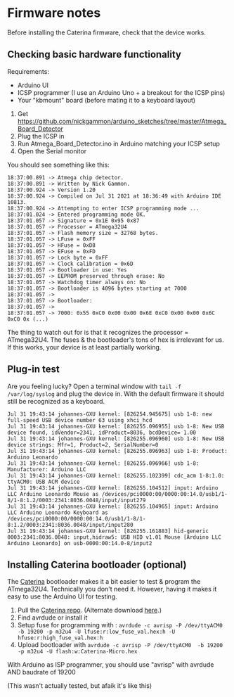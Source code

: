 # Firmware notes

Before installing the Caterina firmware, check that the device works.

## Checking basic hardware functionality

Requirements:

* Arduino UI
* ICSP programmer (I use an Arduino Uno + a breakout for the ICSP pins)
* Your "kbmount" board (before mating it to a keyboard layout)

1. Get https://github.com/nickgammon/arduino_sketches/tree/master/Atmega_Board_Detector
2. Plug the ICSP in 
3. Run Atmega_Board_Detector.ino in Arduino matching your ICSP setup
4. Open the Serial monitor

You should see something like this:

```
18:37:00.891 -> Atmega chip detector.
18:37:00.891 -> Written by Nick Gammon.
18:37:00.924 -> Version 1.20
18:37:00.924 -> Compiled on Jul 31 2021 at 18:36:49 with Arduino IDE 10813.
18:37:00.924 -> Attempting to enter ICSP programming mode ...
18:37:01.024 -> Entered programming mode OK.
18:37:01.057 -> Signature = 0x1E 0x95 0x87 
18:37:01.057 -> Processor = ATmega32U4
18:37:01.057 -> Flash memory size = 32768 bytes.
18:37:01.057 -> LFuse = 0xFF 
18:37:01.057 -> HFuse = 0xD8 
18:37:01.057 -> EFuse = 0xFD 
18:37:01.057 -> Lock byte = 0xFF 
18:37:01.057 -> Clock calibration = 0x6D 
18:37:01.057 -> Bootloader in use: Yes
18:37:01.057 -> EEPROM preserved through erase: No
18:37:01.057 -> Watchdog timer always on: No
18:37:01.057 -> Bootloader is 4096 bytes starting at 7000
18:37:01.057 -> 
18:37:01.057 -> Bootloader:
18:37:01.057 -> 
18:37:01.057 -> 7000: 0x55 0xC0 0x00 0x00 0x6E 0xC0 0x00 0x00 0x6C 0xC0 0x (...)
```

The thing to watch out for is that it recognizes the processor = ATmega32U4. 
The fuses & the bootloader's tons of hex is irrelevant for us.
If this works, your device is at least partially working.

## Plug-in test

Are you feeling lucky? Open a terminal window with `tail -f /var/log/syslog` and plug the device in.
With the default firmware it should still be recognized as a keyboard.

```
Jul 31 19:43:14 johannes-GXU kernel: [826254.945675] usb 1-8: new full-speed USB device number 63 using xhci_hcd
Jul 31 19:43:14 johannes-GXU kernel: [826255.096955] usb 1-8: New USB device found, idVendor=2341, idProduct=8036, bcdDevice= 1.00
Jul 31 19:43:14 johannes-GXU kernel: [826255.096960] usb 1-8: New USB device strings: Mfr=1, Product=2, SerialNumber=0
Jul 31 19:43:14 johannes-GXU kernel: [826255.096963] usb 1-8: Product: Arduino Leonardo
Jul 31 19:43:14 johannes-GXU kernel: [826255.096966] usb 1-8: Manufacturer: Arduino LLC
Jul 31 19:43:14 johannes-GXU kernel: [826255.102399] cdc_acm 1-8:1.0: ttyACM0: USB ACM device
Jul 31 19:43:14 johannes-GXU kernel: [826255.104512] input: Arduino LLC Arduino Leonardo Mouse as /devices/pci0000:00/0000:00:14.0/usb1/1-8/1-8:1.2/0003:2341:8036.0048/input/input279
Jul 31 19:43:14 johannes-GXU kernel: [826255.104965] input: Arduino LLC Arduino Leonardo Keyboard as /devices/pci0000:00/0000:00:14.0/usb1/1-8/1-8:1.2/0003:2341:8036.0048/input/input280
Jul 31 19:43:14 johannes-GXU kernel: [826255.161883] hid-generic 0003:2341:8036.0048: input,hidraw5: USB HID v1.01 Mouse [Arduino LLC Arduino Leonardo] on usb-0000:00:14.0-8/input2
```

## Installing Caterina bootloader (optional)

The [Caterina](https://github.com/adafruit/Caterina-Bootloader) bootloader makes it a bit easier to test & program the ATmega32U4. 
Technically you don't need it. 
However, having it makes it easy to use the Arduino UI for testing.

1. Pull the [Caterina repo](https://github.com/adafruit/Caterina-Bootloader). (Alternate download [here](https://learn.adafruit.com/introducting-itsy-bitsy-32u4/downloads).)
2. Find avrdude or install it
3. Setup fuse for programming with : 
   `avrdude -c avrisp -P /dev/ttyACM0 -b 19200 -p m32u4 -U lfuse:r:low_fuse_val.hex:h -U hfuse:r:high_fuse_val.hex:h`
4. Upload bootloader with
   `avrdude -c avrisp -P /dev/ttyACM0  -b 19200 -p m32u4 -U flash:w:Caterina-Micro.hex`

With Arduino as ISP programmer, you should use "avrisp" with avrdude AND baudrate of 19200

(This wasn't actually tested, but afaik it's like this)
